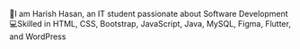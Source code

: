 👋I am Harish Hasan, an IT student passionate about Software Development
💻Skilled in HTML, CSS, Bootstrap, JavaScript, Java, MySQL, Figma, Flutter, and WordPress
